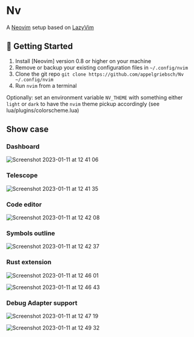 # Nv

A [Neovim](https://neovim.io) setup based on [LazyVim](https://github.com/LazyVim/LazyVim)

## 🚀 Getting Started

1. Install [Neovim] version 0.8 or higher on your machine
2. Remove or backup your existing configuration files in `~/.config/nvim`
3. Clone the git repo `git clone https://github.com/appelgriebsch/Nv ~/.config/nvim`
4. Run `nvim` from a terminal

Optionally: set an environment variable `NV_THEME` with something either `light` or `dark`
to have the `nvim` theme pickup accordingly (see lua/plugins/colorscheme.lua)

## Show case

### Dashboard

![Screenshot 2023-01-11 at 12 41 06](https://user-images.githubusercontent.com/6803419/211798031-c9e9a376-6f2b-4117-8b23-470a5fcd66b9.png)

### Telescope

![Screenshot 2023-01-11 at 12 41 35](https://user-images.githubusercontent.com/6803419/211798083-a506a3c5-3a25-4a44-b181-f01d1d78be10.png)

### Code editor

![Screenshot 2023-01-11 at 12 42 08](https://user-images.githubusercontent.com/6803419/211798196-98021cdd-1b65-4ad2-b309-d0026dc103ee.png)

### Symbols outline

![Screenshot 2023-01-11 at 12 42 37](https://user-images.githubusercontent.com/6803419/211798225-de622980-aa61-4d85-8028-f9867b1e6db1.png)

### Rust extension

![Screenshot 2023-01-11 at 12 46 01](https://user-images.githubusercontent.com/6803419/211798813-0226d579-b3dc-417f-b95c-076a877a002c.png)

![Screenshot 2023-01-11 at 12 46 43](https://user-images.githubusercontent.com/6803419/211798865-6e6b013b-41c2-4ddf-b791-2628a02149cc.png)

### Debug Adapter support

![Screenshot 2023-01-11 at 12 47 19](https://user-images.githubusercontent.com/6803419/211798911-2a49e27e-1363-4cab-9dcb-df366fb674b4.png)

![Screenshot 2023-01-11 at 12 49 32](https://user-images.githubusercontent.com/6803419/211799158-b276f1d4-3174-48e0-bea0-255e28773c83.png)

